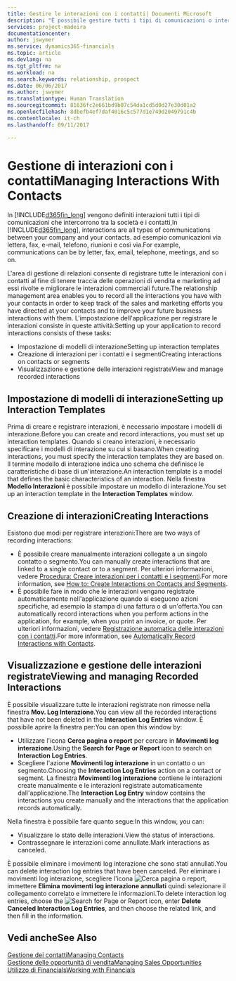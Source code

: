 ```yaml
---
title: Gestire le interazioni con i contatti| Documenti Microsoft
description: "È possibile gestire tutti i tipi di comunicazioni o interazioni che intercorrono tra la società e i contatti, ad esempio comunicazioni via lettera, fax, e-mail, telefono, riunioni e così via."
services: project-madeira
documentationcenter: 
author: jswymer
ms.service: dynamics365-financials
ms.topic: article
ms.devlang: na
ms.tgt_pltfrm: na
ms.workload: na
ms.search.keywords: relationship, prospect
ms.date: 06/06/2017
ms.author: jswymer
ms.translationtype: Human Translation
ms.sourcegitcommit: 81636fc2e661bd9b07c54da1cd5d0d27e30d01a2
ms.openlocfilehash: 8dbefb4ef7daf4016c5c577d1e749d2049791c4b
ms.contentlocale: it-ch
ms.lasthandoff: 09/11/2017

---
```

# <a name="managing-interactions-with-contacts"></a><span data-ttu-id="a7471-103">Gestione di interazioni con i contatti</span><span class="sxs-lookup"><span data-stu-id="a7471-103">Managing Interactions With Contacts</span></span>
<span data-ttu-id="a7471-104">In [!INCLUDE[d365fin_long](includes/d365fin_long_md.md)] vengono definiti interazioni tutti i tipi di comunicazioni che intercorrono tra la società e i contatti,</span><span class="sxs-lookup"><span data-stu-id="a7471-104">In [!INCLUDE[d365fin_long](includes/d365fin_long_md.md)], interactions are all types of communications between your company and your contacts.</span></span> <span data-ttu-id="a7471-105">ad esempio comunicazioni via lettera, fax, e-mail, telefono, riunioni e così via.</span><span class="sxs-lookup"><span data-stu-id="a7471-105">For example, communications can be by letter, fax, email, telephone, meetings, and so on.</span></span>

<span data-ttu-id="a7471-106">L'area di gestione di relazioni consente di registrare tutte le interazioni con i contatti al fine di tenere traccia delle operazioni di vendita e marketing ad essi rivolte e migliorare le interazioni commerciali future.</span><span class="sxs-lookup"><span data-stu-id="a7471-106">The relationship management area enables you to record all the interactions you have with your contacts in order to keep track of the sales and marketing efforts you have directed at your contacts and to improve your future business interactions with them.</span></span> <span data-ttu-id="a7471-107">L'impostazione dell'applicazione per registrare le interazioni consiste in queste attività:</span><span class="sxs-lookup"><span data-stu-id="a7471-107">Setting up your application to record interactions consists of these tasks:</span></span>

* <span data-ttu-id="a7471-108">Impostazione di modelli di interazione</span><span class="sxs-lookup"><span data-stu-id="a7471-108">Setting up interaction templates</span></span>  
* <span data-ttu-id="a7471-109">Creazione di interazioni per i contatti e i segmenti</span><span class="sxs-lookup"><span data-stu-id="a7471-109">Creating interactions on contacts or segments</span></span>  
* <span data-ttu-id="a7471-110">Visualizzazione e gestione delle interazioni registrate</span><span class="sxs-lookup"><span data-stu-id="a7471-110">View and manage recorded interactions</span></span>  

##  <a name="setting-up-interaction-templates"></a><span data-ttu-id="a7471-111">Impostazione di modelli di interazione</span><span class="sxs-lookup"><span data-stu-id="a7471-111">Setting up Interaction Templates</span></span>
<span data-ttu-id="a7471-112">Prima di creare e registrare interazioni, è necessario impostare i modelli di interazione.</span><span class="sxs-lookup"><span data-stu-id="a7471-112">Before you can create and record interactions, you must set up interaction templates.</span></span> <span data-ttu-id="a7471-113">Quando si creano interazioni, è necessario specificare i modelli di interazione su cui si basano.</span><span class="sxs-lookup"><span data-stu-id="a7471-113">When creating interactions, you must specify the interaction templates they are based on.</span></span> <span data-ttu-id="a7471-114">Il termine modello di interazione indica uno schema che definisce le caratteristiche di base di un'interazione.</span><span class="sxs-lookup"><span data-stu-id="a7471-114">An interaction template is a model that defines the basic characteristics of an interaction.</span></span>
<span data-ttu-id="a7471-115">Nella finestra **Modello Interazioni** è possibile impostare un modello di interazione.</span><span class="sxs-lookup"><span data-stu-id="a7471-115">You set up an interaction template in the **Interaction Templates** window.</span></span>  

## <a name="creating-interactions"></a><span data-ttu-id="a7471-116">Creazione di interazioni</span><span class="sxs-lookup"><span data-stu-id="a7471-116">Creating Interactions</span></span>
<span data-ttu-id="a7471-117">Esistono due modi per registrare interazioni:</span><span class="sxs-lookup"><span data-stu-id="a7471-117">There are two ways of recording interactions:</span></span>

* <span data-ttu-id="a7471-118">È possibile creare manualmente interazioni collegate a un singolo contatto o segmento.</span><span class="sxs-lookup"><span data-stu-id="a7471-118">You can manually create interactions that are linked to a single contact or to a segment.</span></span> <span data-ttu-id="a7471-119">Per ulteriori informazioni, vedere [Procedura: Creare interazioni per i contatti e i segmenti](marketing-how-create-interactions.md).</span><span class="sxs-lookup"><span data-stu-id="a7471-119">For more information, see [How to: Create Interactions on Contacts and Segments](marketing-how-create-interactions.md).</span></span>  
* <span data-ttu-id="a7471-120">È possibile fare in modo che le interazioni vengano registrate automaticamente nell'applicazione quando si eseguono azioni specifiche, ad esempio la stampa di una fattura o di un'offerta.</span><span class="sxs-lookup"><span data-stu-id="a7471-120">You can automatically record interactions when you perform actions in the application, for example, when you print an invoice, or quote.</span></span> <span data-ttu-id="a7471-121">Per ulteriori informazioni, vedere [Registrazione automatica delle interazioni con i contatti](marketing-auto-record-interactions.md).</span><span class="sxs-lookup"><span data-stu-id="a7471-121">For more information, see [Automatically Record Interactions with Contacts](marketing-auto-record-interactions.md).</span></span>

## <a name="viewing-and-managing-recorded-interactions"></a><span data-ttu-id="a7471-122">Visualizzazione e gestione delle interazioni registrate</span><span class="sxs-lookup"><span data-stu-id="a7471-122">Viewing and managing Recorded Interactions</span></span>
<span data-ttu-id="a7471-123">È possibile visualizzare tutte le interazioni registrate non rimosse nella finestra **Mov. Log Interazione**.</span><span class="sxs-lookup"><span data-stu-id="a7471-123">You can view all the recorded interactions that have not been deleted in the **Interaction Log Entries** window.</span></span> <span data-ttu-id="a7471-124">È possibile aprire la finestra per:</span><span class="sxs-lookup"><span data-stu-id="a7471-124">You can open this window by:</span></span>

* <span data-ttu-id="a7471-125">Utilizzare l'icona **Cerca pagina o report** per cercare in **Movimenti log interazione**.</span><span class="sxs-lookup"><span data-stu-id="a7471-125">Using the **Search for Page or Report** icon to search on **Interaction Log Entries**.</span></span>
* <span data-ttu-id="a7471-126">Scegliere l'azione **Movimenti log interazione** in un contatto o un segmento.</span><span class="sxs-lookup"><span data-stu-id="a7471-126">Choosing the **Interaction Log Entries** action on a contact or segment.</span></span>
  <span data-ttu-id="a7471-127">La finestra **Movimenti log interazione** contiene le interazioni create manualmente e le interazioni registrate automaticamente dall'applicazione.</span><span class="sxs-lookup"><span data-stu-id="a7471-127">The **Interaction Log Entry** window contains the interactions you create manually and the interactions that the application records automatically.</span></span>

<span data-ttu-id="a7471-128">Nella finestra è possibile fare quanto segue:</span><span class="sxs-lookup"><span data-stu-id="a7471-128">In this window, you can:</span></span>

* <span data-ttu-id="a7471-129">Visualizzare lo stato delle interazioni.</span><span class="sxs-lookup"><span data-stu-id="a7471-129">View the status of interactions.</span></span>
* <span data-ttu-id="a7471-130">Contrassegnare le interazioni come annullate.</span><span class="sxs-lookup"><span data-stu-id="a7471-130">Mark interactions as canceled.</span></span>

<span data-ttu-id="a7471-131">È possibile eliminare i movimenti log interazione che sono stati annullati.</span><span class="sxs-lookup"><span data-stu-id="a7471-131">You can delete interaction log entries that have been canceled.</span></span> <span data-ttu-id="a7471-132">Per eliminare i movimenti log interazione, scegliere l'icona ![Cerca pagina o report](media/ui-search/search_small.png "icona Cerca pagina o report"), immettere **Elimina movimenti log interazione annullati** quindi selezionare il collegamento correlato e immettere le informazioni.</span><span class="sxs-lookup"><span data-stu-id="a7471-132">To delete interaction log entries, choose the ![Search for Page or Report](media/ui-search/search_small.png "Search for Page or Report icon") icon, enter **Delete Canceled Interaction Log Entries**, and then choose the related link, and then fill in the information.</span></span>

## <a name="see-also"></a><span data-ttu-id="a7471-133">Vedi anche</span><span class="sxs-lookup"><span data-stu-id="a7471-133">See Also</span></span>
[<span data-ttu-id="a7471-134">Gestione dei contatti</span><span class="sxs-lookup"><span data-stu-id="a7471-134">Managing Contacts</span></span>](marketing-contacts.md)  
[<span data-ttu-id="a7471-135">Gestione delle opportunità di vendita</span><span class="sxs-lookup"><span data-stu-id="a7471-135">Managing Sales Opportunities</span></span>](marketing-manage-sales-opportunities.md)  
[<span data-ttu-id="a7471-136">Utilizzo di Financials</span><span class="sxs-lookup"><span data-stu-id="a7471-136">Working with Financials</span></span>](ui-work-product.md)  

